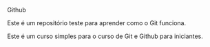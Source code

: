 Github

Este é um repositório teste para aprender como o Git funciona.

Este é um curso simples para o curso de Git e Github para iniciantes.